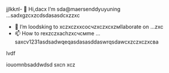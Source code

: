 jjlkkлl- 👋 Hi,dacx I’m sda@maersenddyuyuning ...sadxgzcxzcdsdasasdcxzzxc
- 💞️ I’m loodsking to xczxczxxcoсчzxczxcxzмllaborate on ...zxc
- 📫 How to rexzczxachzxcчсмme ...
saxcv1231asdsadwqeqasdasasddaswrqsdawcxzczxczxcва
<!---asadsd
maersenddy012/maersenddy012 is a ✨ special ✨ repository becaugdf `README.md`d (this file) appears on your GitHub profildasvce.
You can click the Preview link to take a look at your changes.
--->lvdf
iouomnbsaddwdsd
sxcn
xcz
